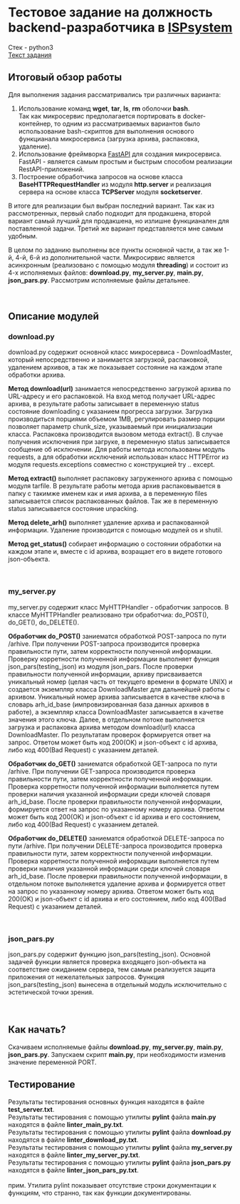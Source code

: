 # Тестовое задание на должность backend-разработчика в [ISPsystem](https://www.ispsystem.ru)

Стек - python3<br> 
[Текст задания](https://drive.google.com/file/d/1WNlQlvxHQb0n-F2OuvqjSgsHDNatrJxF/view?usp=sharing)


## Итоговый обзор работы
Для выполнения задания рассматривались три различных варианта:
1) Использование команд <b>wget</b>, <b>tar</b>, <b>ls</b>, <b>rm</b> оболочки <b>bash</b>.<br> 
Так как микросервис предполагается портировать в docker-контейнер, то одним из рассматриваемых вариантов было использование bash-скриптов для выполнения      основого функцианала микросервиса (загрузка архива, распаковка, удаление).
2) Использование фреймворка [FastAPI](https://fastapi.tiangolo.com) для создания микросервиса.<br>
FastAPI - является самым простым и быстрым способом реализации RestAPI-приложений. 
3) Построение обработчика запросов на основе класса <b>BaseHTTPRequestHandler</b> из модуля <b>http.server</b> и реализация сервера на основе класса <b>TCPServer</b> модуля <b>socketserver</b>.</p>
<p>В итоге для реализации был выбран последний вариант. Так как из рассмотренных, первый слабо подходит для продакшена, второй вариант самый лучший для продакшена, но излишне функцианален для поставленной задачи. Третий же вариант представляется мне самым удобным.</p>
<p>В целом по заданию выполнены все пункты основной части, а так же 1-й, 4-й, 6-й из дополнительной части. Микросирвис является асинхронным (реализовано с помощью модуля <b>threading</b>) и состоит из 4-х исполняемых файлов: <b>download.py</b>, <b>my_server.py</b>, <b>main.py</b>, <b>json_pars.py</b>. Рассмотрим исполняемые файлы детальнее.</p><br>

## Описание модулей
### download.py
download.py содержит основной класс микросервиса - DownloadMaster, который непосредственно и занимается загрузкой, распаковкой, удалением архивов, а так же показывает состояние на каждом этапе обработки архива. <br>
<p><b>Метод download(url)</b> занимается непосредственно загрузкой архива по URL-адресу и его распаковкой. На вход метод получает URL-адрес архива, в результате работы записывает  в переменную status состояние downloading с указанием прогресса загрузки. Загрузка производиться порциями объемом 1MB, регулировать размер порции позволяет параметр chunk_size, указываемый при инициализации класса. Распаковка производится вызовом метода extract(). В случае получения исключения при загруке,  в переменную status записывается сообщение об исключении. Для работы метода использованы модуль requests, а для обработки исключений использован класс HTTPError из модуля requests.exceptions совместно с конструкцией try .. except.</p>
<p><b>Метод extract()</b> выполняет распаковку загруженного архива с помощью модуля tarfile. В результате работы метода архив распаковывается в папку с такимже именем как и имя архива, а в переменную files записывается список распакованных файлов. Так же в переменную status записывается состояние unpacking.</p>
<p><b>Метод delete_arh()</b> выполняет удаление архива и распакованной информации. Удаление производится с помощью модулей os и shutil.</p>
<p><b>Метод get_status()</b> собирает информацию о состоянии обработки на каждом этапе и, вместе с id архива, возращает его в видете готового json-объекта.</p><br>

### my_server.py
my_server.py содержит класс MyHTTPHandler - обработчик запросов. В классе MyHTTPHandler реализовано три обработчиа: do_POST(), do_GET(), do_DELETE().
<p><b>Обработчик do_POST()</b> заниематся обработкой POST-запроса по пути /arhive. При получении POST-запроса производится проверка правильности пути, затем корректности полученной информации. Проверку корретности полученной информации выполняет функция json_pars(testing_json) из модуля json_pars. После проверки правильности полученной информации, архиву присваивается уникальный номер (целая часть от текущего времени в формате UNIX) и создается экземпляр класса DownloadMaster для дальнейшей работы с архивом. Уникальный номер архива записывается в качестве ключа в словарь arh_id_base (импровизированная база данных архивов в работе), а экземпляр класса DownloadMaster записывается в качетве значения этого ключа. Далее, в отдельном потоке выполняется загрузка и распаковка архива методом download(url) класса DownloadMaster. По результатам проверок формируется ответ на запрос. Ответом может быть код 200(OK) и json-объект с id архива, либо код 400(Bad Request) c указанием деталей.</p>
<p><b>Обработчик do_GET()</b> заниематся обработкой GET-запроса по пути /arhive. При получении GET-запроса производится проверка правильности пути, затем корректности полученной информации. Проверка корретности полученной информации выполняется путем проверки наличия указанной информации среди ключей словаря arh_id_base. После проверки правильности полученной информации, формируется ответ на запрос по указанному номеру архива. Ответом может быть код 200(OK) и json-объект с id архива и его состоянием, либо код 400(Bad Request) c указанием деталей.</p>
<p><b>Обработчик do_DELETE()</b> заниематся обработкой DELETE-запроса по пути /arhive. При получении DELETE-запроса производится проверка правильности пути, затем корректности полученной информации. Проверка корретности полученной информации выполняется путем проверки наличия указанной информации среди ключей словаря arh_id_base. После проверки правильности полученной информации, в отдельном потоке выполняется удаление архива и формируется ответ на запрос по указанному номеру архива. Ответом может быть код 200(OK) и json-объект с id архива и его состоянием, либо код 400(Bad Request) c указанием деталей.</p><br>

### json_pars.py
json_pars.py содержит функцию json_pars(testing_json). Основной задачей функции является проверка входящего json-объекта на соответствие ожиданием сервера, тем самым реализуется защита приложения от нежелательных запросов. Функция json_pars(testing_json) вынесена в отдельный модуль исключительно с эстетической точки зрения.<br><br><br>

## Как начать?
Скачиваем исполняемые файлы <b>download.py</b>, <b>my_server.py</b>, <b>main.py</b>, <b>json_pars.py</b>. Запускаем скрипт <b>main.py</b>, при необходимости изменив значение переменной PORT.

## Тестирование
Результаты тестирования основных функция находятся в файле <b>test_server.txt</b>.<br>
Результаты тестирования с помощью утилиты <b>pylint</b> файла <b>main.py</b> находятся в файле <b>linter_main_py.txt</b>.<br>
Результаты тестирования с помощью утилиты <b>pylint</b> файла <b>download.py</b> находятся в файле <b>linter_download_py.txt</b>.<br>
Результаты тестирования с помощью утилиты <b>pylint</b> файла <b>my_server.py</b> находятся в файле <b>linter_my_server_py.txt</b>.<br>
Результаты тестирования с помощью утилиты <b>pylint</b> файла <b>json_pars.py</b> находятся в файле <b>linter_json_pars_py.txt</b>.<br><br>
прим. Утилита pylint показывает отсутствие строки документации к функциям, что странно, так как функции документированы.

